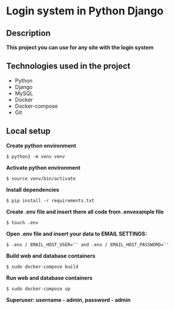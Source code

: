 # Login system in Python Django 

## Description

**This project you can use for any site with the login system**

## Technologies used in the project
- Python
- Django
- MySQL
- Docker
- Docker-compose
- Git

## Local setup

**Create python environment**

```
$ python3 -m venv venv
```

**Activate python environment**

```
$ source venv/bin/activate
```

**Install dependencies**

```
$ pip install -r requirements.txt
```

**Create .env file and insert there all code from .envexample file**

```
$ touch .env
```

**Open .env file and insert your data to EMAIL SETTINGS:**

```
$ .env / EMAIL_HOST_USER='' and .env / EMAIL_HOST_PASSWORD=''
```

**Build web and database containers**

```
$ sudo docker-compose build
```

**Run web and database containers**

```
$ sudo docker-compose up
```

**Superuser: username - admin, password - admin**